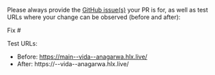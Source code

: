 Please always provide the [GitHub issue(s)](../issues) your PR is for, as well as test URLs where your change can be observed (before and after):

Fix #<gh-issue-id>

Test URLs:
- Before: https://main--vida--anagarwa.hlx.live/
- After: https://<branch>--vida--anagarwa.hlx.live/
